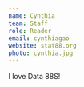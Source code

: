 ```yaml
---
name: Cynthia
team: Staff
role: Reader
email: cynthiagao
website: stat88.org
photo: cynthia.jpg
---
```


I love Data 88S!
